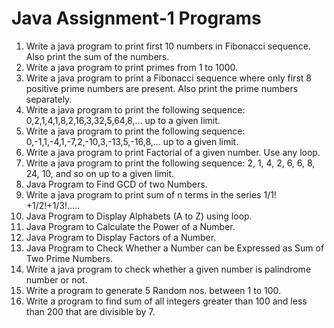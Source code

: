# Java Assignment-1 Programs

1. Write a java program to print first 10 numbers in Fibonacci sequence. Also print the sum of the numbers.
2. Write a java program to print primes from 1 to 1000.
3. Write a java program to print a Fibonacci sequence where only first 8 positive prime numbers are present. Also print the prime numbers separately.
4. Write a java program to print the following sequence: 0,2,1,4,1,8,2,16,3,32,5,64,8,… up to a given limit.
5. Write a java program to print the following sequence: 0,-1,1,-4,1,-7,2,-10,3,-13,5,-16,8,… up to a given limit.
6. Write a java program to print Factorial of a given number. Use any loop.
7. Write a java program to print the following sequence: 2, 1, 4, 2, 6, 6, 8, 24, 10, and so on up to a given limit.
8. Java Program to Find GCD of two Numbers.
9. Write a java program to print sum of n terms in the series 1/1! +1/2!+1/3!.....
10. Java Program to Display Alphabets (A to Z) using loop.
11. Java Program to Calculate the Power of a Number.
12. Java Program to Display Factors of a Number.
13. Java Program to Check Whether a Number can be Expressed as Sum of Two Prime Numbers.
14. Write a java program to check whether a given number is palindrome number or not.
15. Write a program to generate 5 Random nos. between 1 to 100.
16. Write a program to find sum of all integers greater than 100 and less than 200 that are divisible by 7.
